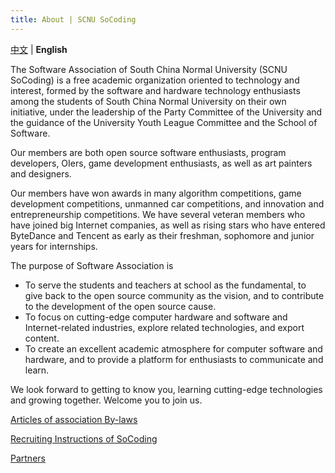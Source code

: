 ```yaml
---
title: About | SCNU SoCoding
---
```


[中文](/about) | **English**

The Software Association of South China Normal University (SCNU SoCoding) is a free academic organization oriented to technology and interest, formed by the software and hardware technology enthusiasts among the students of South China Normal University on their own initiative, under the leadership of the Party Committee of the University and the guidance of the University Youth League Committee and the School of Software.

Our members are both open source software enthusiasts, program developers, OIers, game development enthusiasts, as well as art painters and designers.

Our members have won awards in many algorithm competitions, game development competitions, unmanned car competitions, and innovation and entrepreneurship competitions. We have several veteran members who have joined big Internet companies, as well as rising stars who have entered ByteDance and Tencent as early as their freshman, sophomore and junior years for internships.

The purpose of Software Association is
- To serve the students and teachers at school as the fundamental, to give back to the open source community as the vision, and to contribute to the development of the open source cause.
- To focus on cutting-edge computer hardware and software and Internet-related industries, explore related technologies, and export content.
- To create an excellent academic atmosphere for computer software and hardware, and to provide a platform for enthusiasts to communicate and learn.

We look forward to getting to know you, learning cutting-edge technologies and growing together. Welcome you to join us.

[Articles of association By-laws](/bylaws)

[Recruiting Instructions of SoCoding](/recruitment)

[Partners](/partners)
